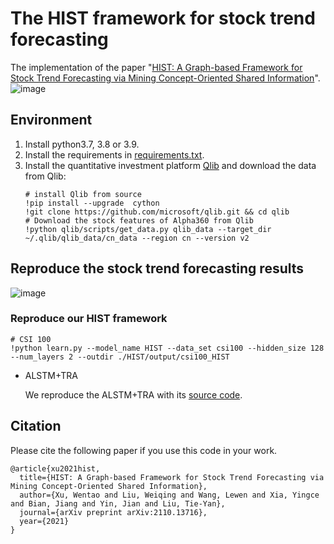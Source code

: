 # The HIST framework for stock trend forecasting
The implementation of the paper "[HIST: A Graph-based Framework for Stock Trend Forecasting via Mining Concept-Oriented Shared Information](https://arxiv.org/abs/2110.13716)".
![image](https://user-images.githubusercontent.com/25242325/139006788-b51b18c2-1bcf-44b8-921a-b10d4b197e91.png)

## Environment
1. Install python3.7, 3.8 or 3.9. 
2. Install the requirements in [requirements.txt](https://github.com/Wentao-Xu/HIST/blob/main/requirements.txt).
3. Install the quantitative investment platform [Qlib](https://github.com/microsoft/qlib) and download the data from Qlib:
	```
	# install Qlib from source
	!pip install --upgrade  cython
	!git clone https://github.com/microsoft/qlib.git && cd qlib
	# Download the stock features of Alpha360 from Qlib
	!python qlib/scripts/get_data.py qlib_data --target_dir ~/.qlib/qlib_data/cn_data --region cn --version v2
	```
## Reproduce the stock trend forecasting results
![image](https://user-images.githubusercontent.com/25242325/139006416-c0847b7e-6090-4bd9-9990-567d74198ad0.png)
### Reproduce our HIST framework
```
# CSI 100
!python learn.py --model_name HIST --data_set csi100 --hidden_size 128 --num_layers 2 --outdir ./HIST/output/csi100_HIST
```

* ALSTM+TRA 

	We reproduce the ALSTM+TRA with its [source code](https://github.com/microsoft/qlib/tree/main/examples/benchmarks/TRA).

## Citation
Please cite the following paper if you use this code in your work.
```
@article{xu2021hist,
  title={HIST: A Graph-based Framework for Stock Trend Forecasting via Mining Concept-Oriented Shared Information},
  author={Xu, Wentao and Liu, Weiqing and Wang, Lewen and Xia, Yingce and Bian, Jiang and Yin, Jian and Liu, Tie-Yan},
  journal={arXiv preprint arXiv:2110.13716},
  year={2021}
}
```
